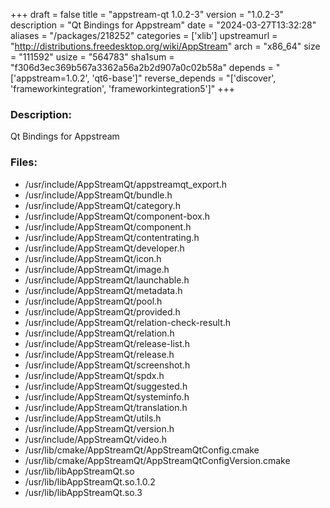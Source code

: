 +++
draft = false
title = "appstream-qt 1.0.2-3"
version = "1.0.2-3"
description = "Qt Bindings for Appstream"
date = "2024-03-27T13:32:28"
aliases = "/packages/218252"
categories = ['xlib']
upstreamurl = "http://distributions.freedesktop.org/wiki/AppStream"
arch = "x86_64"
size = "111592"
usize = "564783"
sha1sum = "f306d3ec369b567a3362a56a2b2d907a0c02b58a"
depends = "['appstream=1.0.2', 'qt6-base']"
reverse_depends = "['discover', 'frameworkintegration', 'frameworkintegration5']"
+++
### Description: 
Qt Bindings for Appstream

### Files: 
* /usr/include/AppStreamQt/appstreamqt_export.h
* /usr/include/AppStreamQt/bundle.h
* /usr/include/AppStreamQt/category.h
* /usr/include/AppStreamQt/component-box.h
* /usr/include/AppStreamQt/component.h
* /usr/include/AppStreamQt/contentrating.h
* /usr/include/AppStreamQt/developer.h
* /usr/include/AppStreamQt/icon.h
* /usr/include/AppStreamQt/image.h
* /usr/include/AppStreamQt/launchable.h
* /usr/include/AppStreamQt/metadata.h
* /usr/include/AppStreamQt/pool.h
* /usr/include/AppStreamQt/provided.h
* /usr/include/AppStreamQt/relation-check-result.h
* /usr/include/AppStreamQt/relation.h
* /usr/include/AppStreamQt/release-list.h
* /usr/include/AppStreamQt/release.h
* /usr/include/AppStreamQt/screenshot.h
* /usr/include/AppStreamQt/spdx.h
* /usr/include/AppStreamQt/suggested.h
* /usr/include/AppStreamQt/systeminfo.h
* /usr/include/AppStreamQt/translation.h
* /usr/include/AppStreamQt/utils.h
* /usr/include/AppStreamQt/version.h
* /usr/include/AppStreamQt/video.h
* /usr/lib/cmake/AppStreamQt/AppStreamQtConfig.cmake
* /usr/lib/cmake/AppStreamQt/AppStreamQtConfigVersion.cmake
* /usr/lib/libAppStreamQt.so
* /usr/lib/libAppStreamQt.so.1.0.2
* /usr/lib/libAppStreamQt.so.3
